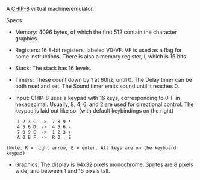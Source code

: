   
A [CHIP-8](https://en.wikipedia.org/wiki/CHIP-8) virtual machine/emulator.  
  
  
Specs:  
  
* Memory: 4096 bytes, of which the first 512 contain the character graphics.  
  
* Registers: 16 8-bit registers, labeled V0-VF. VF is used as a flag for some instructions. There is also a memory register, I, which is 16 bits.  
  
* Stack: The stack has 16 levels.  
  
* Timers: These count down by 1 at 60hz, until 0. The Delay timer can be both read and set. The Sound timer emits sound until it reaches 0.  
  
* Input: CHIP-8 uses a keypad with 16 keys, corresponding to 0-F in hexadecimal. Usually, 8, 4, 6, and 2 are used for directional control. The keypad is laid out like so: (with default keybindings on the right)  
  
```
	1 2 3 C  ->  7 8 9 *  
	4 5 6 D  ->  4 5 6 -  
	7 8 9 E  ->  1 2 3 +  
	A 0 B F  ->  R 0 . E  
```
  
	(Note: R = right arrow, E = enter. All keys are on the keyboard keypad)  
  
* Graphics: The display is 64x32 pixels monochrome. Sprites are 8 pixels wide, and between 1 and 15 pixels tall.  

